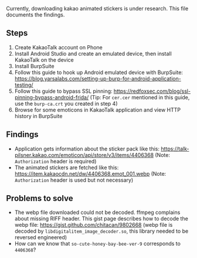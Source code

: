 Currently, downloading kakao animated stickers is under research. This file documents the findings.

## Steps
1. Create KakaoTalk account on Phone
2. Install Android Studio and create an emulated device, then install KakaoTalk on the device
3. Install BurpSuite
4. Follow this guide to hook up Android emulated device with BurpSuite: https://blog.yarsalabs.com/setting-up-burp-for-android-application-testing/
5. Follow this guide to bypass SSL pinning: https://redfoxsec.com/blog/ssl-pinning-bypass-android-frida/ (Tip: For `cer.cer` mentioned in this guide, use the `burp-ca.crt` you created in step 4)
6. Browse for some emoticons in KakaoTalk application and view HTTP history in BurpSuite

## Findings
- Application gets information about the sticker pack like this: https://talk-pilsner.kakao.com/emoticon/api/store/v3/items/4406368 (Note: `Authorization` header is required)
- The animated stickers are fetched like this: https://item.kakaocdn.net/dw/4406368.emot_001.webp (Note: `Authorization` header is used but not necessary)

## Problems to solve
- The webp file downloaded could not be decoded. ffmpeg complains about missing RIFF header. This gist page describes how to decode the webp file: https://gist.github.com/chitacan/9802668 (webp file is decoded by `libdigitalitem_image_decoder.so`, this library needed to be reversed engineered)
- How can we know that `so-cute-honey-bay-bee-ver-9` corresponds to `4406368`?
